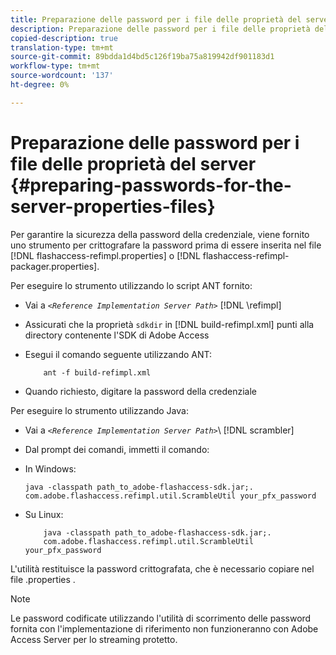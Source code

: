```yaml
---
title: Preparazione delle password per i file delle proprietà del server
description: Preparazione delle password per i file delle proprietà del server
copied-description: true
translation-type: tm+mt
source-git-commit: 89bdda1d4bd5c126f19ba75a819942df901183d1
workflow-type: tm+mt
source-wordcount: '137'
ht-degree: 0%

---
```



# Preparazione delle password per i file delle proprietà del server {#preparing-passwords-for-the-server-properties-files}

Per garantire la sicurezza della password della credenziale, viene fornito uno strumento per crittografare la password prima di essere inserita nel file [!DNL flashaccess-refimpl.properties] o [!DNL flashaccess-refimpl-packager.properties].

Per eseguire lo strumento utilizzando lo script ANT fornito:

* Vai a *`<Reference Implementation Server Path>`* [!DNL \refimpl]

* Assicurati che la proprietà `sdkdir` in [!DNL build-refimpl.xml] punti alla directory contenente l&#39;SDK di Adobe Access
* Esegui il comando seguente utilizzando ANT:

   ```
       ant -f build-refimpl.xml
   ```

* Quando richiesto, digitare la password della credenziale

Per eseguire lo strumento utilizzando Java:

* Vai a *`<Reference Implementation Server Path>`*\ [!DNL scrambler]

* Dal prompt dei comandi, immetti il comando:

* In Windows:

   ```
   java -classpath path_to_adobe-flashaccess-sdk.jar;.  
   com.adobe.flashaccess.refimpl.util.ScrambleUtil your_pfx_password
   ```

* Su Linux:

   ```
       java -classpath path_to_adobe-flashaccess-sdk.jar;.  
       com.adobe.flashaccess.refimpl.util.ScrambleUtil your_pfx_password
   ```

L&#39;utilità restituisce la password crittografata, che è necessario copiare nel file .properties .

>[!NOTE]
>
>Le password codificate utilizzando l&#39;utilità di scorrimento delle password fornita con l&#39;implementazione di riferimento non funzioneranno con Adobe Access Server per lo streaming protetto.
